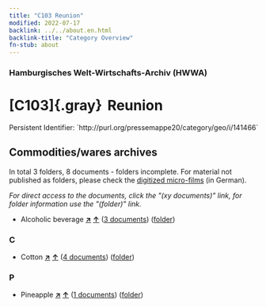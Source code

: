 ```yaml
---
title: "C103 Reunion"
modified: 2022-07-17
backlink: ../../about.en.html
backlink-title: "Category Overview"
fn-stub: about
---
```


### Hamburgisches Welt-Wirtschafts-Archiv (HWWA)

# [C103]{.gray}&#8201; Reunion

<div class="hint">Persistent Identifier: `http://purl.org/pressemappe20/category/geo/i/141466`</div>







## Commodities/wares archives









In total 3 folders, 8 documents - folders incomplete.
For material not published as folders, please check the [digitized micro-films](/film/h1_wa.de.html) (in German).

_For direct access to the documents, click the "(xy documents)" link, for folder information use the "(folder)" link._


- Alcoholic beverage [**&nearr;**](../../../ware/i/141966/about.en.html "Alcoholic beverage (xXX all over the world)") [**&uarr;**](../../../ware/about.en.html#PID20.02-Sp "Ware category system") (<a href="https://pm20.zbw.eu/iiifview/folder/wa/141966,141466" title="about: Alcoholic beverage : Reunion" target="_blank">3 documents</a>) ([folder](../../../../folder/wa/1419xx/141966/1414xx/141466/about.en.html))

### C

- Cotton [**&nearr;**](../../../ware/i/142089/about.en.html "Cotton (xXX all over the world)") [**&uarr;**](../../../ware/about.en.html#PLW04-Bw "Ware category system") (<a href="https://pm20.zbw.eu/iiifview/folder/wa/142089,141466" title="about: Cotton : Reunion" target="_blank">4 documents</a>) ([folder](../../../../folder/wa/1420xx/142089/1414xx/141466/about.en.html))

### P

- Pineapple [**&nearr;**](../../../ware/i/141970/about.en.html "Pineapple (xXX all over the world)") [**&uarr;**](../../../ware/about.en.html#PLW04-Tr01 "Ware category system") (<a href="https://pm20.zbw.eu/iiifview/folder/wa/141970,141466" title="about: Pineapple : Reunion" target="_blank">1 documents</a>) ([folder](../../../../folder/wa/1419xx/141970/1414xx/141466/about.en.html))




